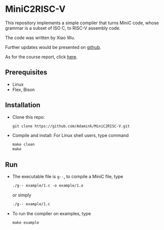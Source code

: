 # MiniC2RISC-V

This repository implements a simple compiler that turns MiniC code, whose grammar is a subset of ISO C, to RISC-V assembly code.

The code was written by Xiao Wu.

Further updates would be presented on [github](https://github.com/Adamink/MiniC2RISC-V).

As for the course report, click [here](report.pdf).

## Prerequisites

- Linux
- Flex, Bison

## Installation

- Clone this repo:

  ```txt
  git clone https://github.com/Adamink/MiniC2RISC-V.git
  ```

- Compile and install: For Linux shell users, type command

  ```txt
  make clean
  make
  ```

## Run

- The executable file is `g--`, to compile a MiniC file, type

  ```txt
  ./g-- example/1.c -o example/1.o 
  ```

  or simply

  ```txt
  ./g-- example/1.c
  ```

- To run the compiler on examples, type

  ```txt
  make example
  ```












